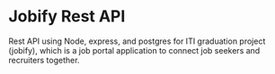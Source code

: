 # Jobify Rest API

Rest API using Node, express, and postgres for ITI graduation project (jobify), which is a job portal application to connect job seekers and recruiters together.
